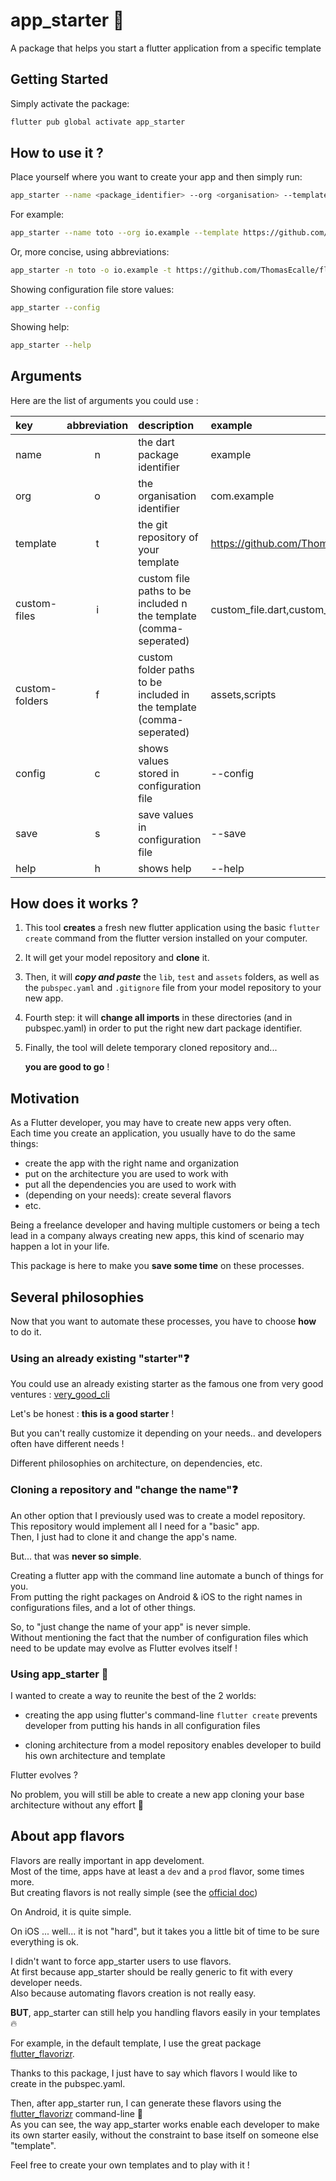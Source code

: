 # app_starter 🚀         
 A package that helps you start a flutter application from a specific template          
          
## Getting Started        
        
 Simply activate the package:        
```sh      
flutter pub global activate app_starter       
```      
## How to use it ?        
 Place yourself where you want to create your app and then simply run:        
        
  ```sh      
app_starter --name <package_identifier> --org <organisation> --template <template_git_repository>      
```      
      
 For example:        
        
```sh      
app_starter --name toto --org io.example --template https://github.com/ThomasEcalle/flappy_template        
```      
Or, more concise, using abbreviations:      
```sh      
app_starter -n toto -o io.example -t https://github.com/ThomasEcalle/flappy_template      
```   
Showing configuration file store values:     
```sh      
app_starter --config      
```  
Showing help:     
```sh      
app_starter --help      
```      
      
## Arguments

Here are the list of arguments you could use :

| key            | abbreviation | description                                                          | example                                         |
| :------------- | :----------: | :------------------------------------------------------------------- | :---------------------------------------------- |
| name           |      n       | the dart package identifier                                          | example                                         |
| org            |      o       | the organisation identifier                                          | com.example                                     |
| template       |      t       | the git repository of your template                                  | https://github.com/ThomasEcalle/flappy_template |
| custom-files   |      i       | custom file paths to be included n the template (comma-seperated)    | custom_file.dart,custom_file_two.dart           |
| custom-folders |      f       | custom folder paths to be included in the template (comma-seperated) | assets,scripts                                  |
| config         |      c       | shows values stored in configuration file                            | --config                                        |
| save           |      s       | save values in configuration file                                    | --save                                          |
| help           |      h       | shows help                                                           | --help                                          |
   
        
 ## How does it works ? 
 
1. This tool **creates** a fresh new flutter application using the basic `flutter create` command from the flutter version installed on your computer.  
  
2. It will get your model repository and **clone** it.  
   
3. Then, it will ***copy and paste*** the  `lib`, `test` and `assets` folders, as well as the `pubspec.yaml` and `.gitignore` file from your model repository to your new app.  
   
4. Fourth step: it will **change all imports** in these directories (and in pubspec.yaml) in order to put the right new dart package identifier.  
  
5. Finally, the tool will delete temporary cloned repository and...   
   
   **you are good to go** !      
      
            
## Motivation        
 As a Flutter developer, you may have to create new apps very often.        
Each time you create an application, you usually have to do the same things:        
        
 - create the app with the right name and organization        
 - put on the architecture you are used to work with        
 - put all the dependencies you are used to work with        
 - (depending on your needs): create several flavors        
 - etc.        
        
Being a freelance developer and having multiple customers or being a tech lead in a company always creating new apps, this kind of scenario may happen a lot in your life.        
      
This package is here to make you **save some time** on these processes.        
        
## Several philosophies        
 Now that you want to automate these processes, you have to choose **how** to do it.        
    
### Using an already existing "starter"❓  
You could use an already existing starter as the famous one from very good ventures : [very_good_cli](https://github.com/VeryGoodOpenSource/very_good_cli)        
           
Let's be honest : **this is a good starter** !       
      
But you can't really customize it depending on your needs.. and developers often have different needs !  
  
Different philosophies on architecture, on dependencies, etc.        
  
### Cloning a repository  and "change the name"❓  
  
An other option that I previously used was to create a model repository.        
This repository would implement all I need for a "basic" app.        
Then, I just had to clone it and change the app's name.        
        
But... that was **never so simple**.        
  
Creating a flutter app with the command line automate a bunch of things for you.  
From putting the right packages on Android & iOS to the right names in configurations files, and a lot of other things.        
        
So, to "just change the name of your app" is never simple.        
Without mentioning the fact that the number of configuration files which need to be update may evolve as Flutter evolves itself !        
        
### Using app_starter 🚀  
  I wanted to create a way to reunite the best of the 2 worlds:        
        
- creating the app using flutter's command-line `flutter create` prevents developer from putting his hands in all configuration files  
    
- cloning architecture from a model repository enables developer to build his own architecture and template        
        
Flutter evolves ?  
    
No problem, you will still be able to create a new app cloning your base architecture without any effort 🎉  
  ## About app flavors   
 Flavors are really important in app develoment.      
Most of the time, apps have at least a `dev` and a `prod` flavor, some times more.      
But creating flavors is not really simple (see the [official doc](https://flutter.dev/docs/deployment/flavors))      
      
On Android, it is quite simple.    
    
On iOS ... well... it is not "hard", but it takes you a little bit of time to be sure everything is ok.      
      
I didn't want to force app_starter users to use flavors.  
At first because app_starter should be really generic to fit with every developer needs.     
Also because automating flavors creation is not really easy.      
  
**BUT**, app_starter can still help you handling flavors easily in your templates 🔥  
  
For example, in the default template, I use the great package [flutter_flavorizr](https://pub.dev/packages/flutter_flavorizr).  
    
Thanks to this package, I just have to say which flavors I would like to create in the pubspec.yaml.  
  
Then, after app_starter run, I can generate these flavors using the [flutter_flavorizr](https://pub.dev/packages/flutter_flavorizr) command-line 🎉   
  As you can see, the way app_starter works enable each developer to make its own starter easily, without the constraint to base itself on someone else "template".      
      
Feel free to create your own templates and to play with it !